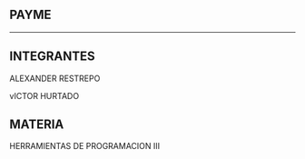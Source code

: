 
PAYME
-------------------
-------------------


INTEGRANTES
--------------------

ALEXANDER RESTREPO <BR/>

vICTOR HURTADO<BR/>

MATERIA
---------------------

HERRAMIENTAS DE PROGRAMACION III